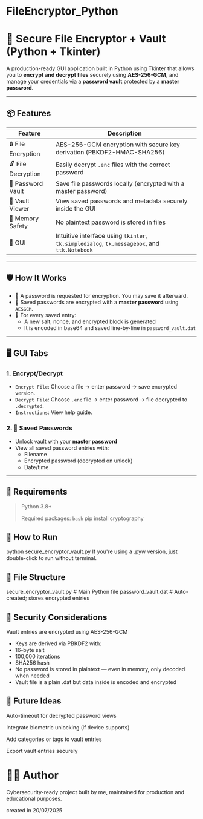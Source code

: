 # FileEncryptor_Python

# 🔐 Secure File Encryptor + Vault (Python + Tkinter)

A production-ready GUI application built in Python using Tkinter that allows you to **encrypt and decrypt files** securely using **AES-256-GCM**, and manage your credentials via a **password vault** protected by a **master password**.

---

## 📦 Features

| Feature | Description |
|--------|-------------|
| 🔒 File Encryption | AES-256-GCM encryption with secure key derivation (PBKDF2-HMAC-SHA256) |
| 🔓 File Decryption | Easily decrypt `.enc` files with the correct password |
| 🔐 Password Vault | Save file passwords locally (encrypted with a master password) |
| 📄 Vault Viewer | View saved passwords and metadata securely inside the GUI |
| 🧠 Memory Safety | No plaintext password is stored in files |
| 🧰 GUI | Intuitive interface using `tkinter`, `tk.simpledialog`, `tk.messagebox`, and `ttk.Notebook` |

---

## 🛡️ How It Works

- 🔑 A password is requested for encryption. You may save it afterward.
- 🔐 Saved passwords are encrypted with a **master password** using `AESGCM`.
- 🔁 For every saved entry:
  - A new salt, nonce, and encrypted block is generated
  - It is encoded in base64 and saved line-by-line in `password_vault.dat`

---

## 🖥️ GUI Tabs

### 1. Encrypt/Decrypt
- `Encrypt File`: Choose a file → enter password → save encrypted version.
- `Decrypt File`: Choose `.enc` file → enter password → file decrypted to `.decrypted`.
- `Instructions`: View help guide.

### 2. 🔑 Saved Passwords
- Unlock vault with your **master password**
- View all saved password entries with:
  - Filename
  - Encrypted password (decrypted on unlock)
  - Date/time

---

## 🔧 Requirements

> Python 3.8+
> 
> Required packages:
```bash```
pip install cryptography

## 🧪 How to Run

python secure_encryptor_vault.py
If you're using a .pyw version, just double-click to run without terminal.

## 📂 File Structure

secure_encryptor_vault.py        # Main Python file
password_vault.dat               # Auto-created; stores encrypted entries

## 🔐 Security Considerations
Vault entries are encrypted using AES-256-GCM

- Keys are derived via PBKDF2 with:
- 16-byte salt
- 100,000 iterations
- SHA256 hash
- No password is stored in plaintext — even in memory, only decoded when needed
- Vault file is a plain .dat but data inside is encoded and encrypted

## 🧠 Future Ideas
Auto-timeout for decrypted password views

Integrate biometric unlocking (if device supports)

Add categories or tags to vault entries

Export vault entries securely

# 👨‍💻 Author
Cybersecurity-ready project built by me, maintained for production and educational purposes.

created in 20/07/2025
